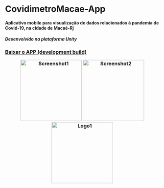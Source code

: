# CovidimetroMacae-App

<h4>Aplicativo mobile para visualização de dados relacionados à pandemia de Covid-19, na cidade de Macaé-Rj</h4>
<h5>Desenvolvido na plataforma Unity<h3/>

<a href="https://github.com/Vargory/CovidimetroMacae-App/raw/master/Builds/Covidimetro_05.apk">Baixar o APP (development build)</a>

<p align="Center">
  <img src="https://i.imgur.com/ltIAEH0.png"  width="200" alt="Screenshot1">
  <img src="https://i.imgur.com/EwX64hq.png"  width="200" alt="Screenshot2">
   <img src="https://i.imgur.com/FCfMciP.png"  width="200" alt="Logo1">
</p>
